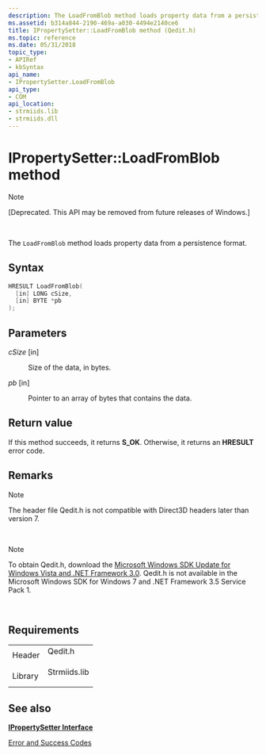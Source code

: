 ```yaml
---
description: The LoadFromBlob method loads property data from a persistence format.
ms.assetid: b314a844-2190-469a-a030-4494e2140ce6
title: IPropertySetter::LoadFromBlob method (Qedit.h)
ms.topic: reference
ms.date: 05/31/2018
topic_type: 
- APIRef
- kbSyntax
api_name: 
- IPropertySetter.LoadFromBlob
api_type: 
- COM
api_location: 
- strmiids.lib
- strmiids.dll
---
```


# IPropertySetter::LoadFromBlob method

> [!Note]  
> \[Deprecated. This API may be removed from future releases of Windows.\]

 

The `LoadFromBlob` method loads property data from a persistence format.

## Syntax


```C++
HRESULT LoadFromBlob(
  [in] LONG cSize,
  [in] BYTE *pb
);
```



## Parameters

<dl> <dt>

*cSize* \[in\]
</dt> <dd>

Size of the data, in bytes.

</dd> <dt>

*pb* \[in\]
</dt> <dd>

Pointer to an array of bytes that contains the data.

</dd> </dl>

## Return value

If this method succeeds, it returns **S\_OK**. Otherwise, it returns an **HRESULT** error code.

## Remarks

> [!Note]  
> The header file Qedit.h is not compatible with Direct3D headers later than version 7.

 

> [!Note]  
> To obtain Qedit.h, download the [Microsoft Windows SDK Update for Windows Vista and .NET Framework 3.0](https://msdn.microsoft.com/windowsvista/bb980924.aspx). Qedit.h is not available in the Microsoft Windows SDK for Windows 7 and .NET Framework 3.5 Service Pack 1.

 

## Requirements



|                    |                                                                                         |
|--------------------|-----------------------------------------------------------------------------------------|
| Header<br/>  | <dl> <dt>Qedit.h</dt> </dl>      |
| Library<br/> | <dl> <dt>Strmiids.lib</dt> </dl> |



## See also

<dl> <dt>

[**IPropertySetter Interface**](ipropertysetter.md)
</dt> <dt>

[Error and Success Codes](error-and-success-codes.md)
</dt> </dl>

 

 




